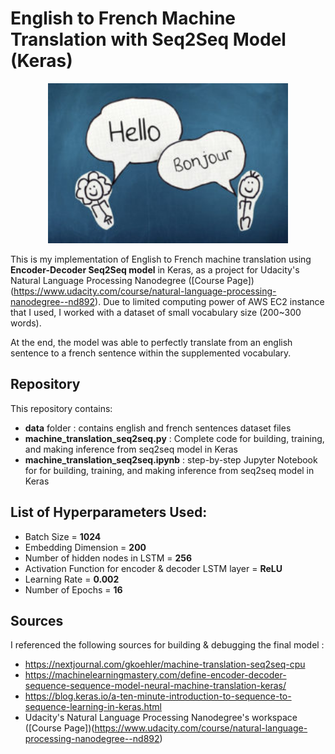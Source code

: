 # English to French Machine Translation with Seq2Seq Model (Keras)

<p align="center"><img src="images/hello.jpg" height = "256"></p>

This is my implementation of English to French machine translation using **Encoder-Decoder Seq2Seq model** in Keras, as a project for Udacity's Natural Language Processing Nanodegree ([Course Page])(https://www.udacity.com/course/natural-language-processing-nanodegree--nd892).
Due to limited computing power of AWS EC2 instance that I used, I worked with a dataset of small vocabulary size (200~300 words).


At the end, the model was able to perfectly translate from an english sentence to a french sentence within the supplemented vocabulary.


## Repository 

This repository contains:
* **data** folder : contains english and french sentences dataset files 
* **machine_translation_seq2seq.py** : Complete code for building, training, and making inference from seq2seq model in Keras
* **machine_translation_seq2seq.ipynb** : step-by-step Jupyter Notebook for for building, training, and making inference from seq2seq model in Keras



## List of Hyperparameters Used:

* Batch Size = **1024**
* Embedding Dimension = **200**
* Number of hidden nodes in LSTM = **256**
* Activation Function for encoder & decoder LSTM layer = **ReLU**
* Learning Rate = **0.002**
* Number of Epochs = **16**



## Sources

I referenced the following sources for building & debugging the final model :

* https://nextjournal.com/gkoehler/machine-translation-seq2seq-cpu
* https://machinelearningmastery.com/define-encoder-decoder-sequence-sequence-model-neural-machine-translation-keras/
* https://blog.keras.io/a-ten-minute-introduction-to-sequence-to-sequence-learning-in-keras.html
* Udacity's Natural Language Processing Nanodegree's workspace ([Course Page])(https://www.udacity.com/course/natural-language-processing-nanodegree--nd892)

